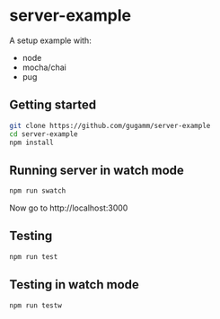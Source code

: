 # server-example
A setup example with:
* node
* mocha/chai
* pug

## Getting started

```bash
git clone https://github.com/gugamm/server-example
cd server-example
npm install
``` 

## Running server in watch mode

```bash
npm run swatch
```

Now go to http://localhost:3000

## Testing

```bash
npm run test
```

## Testing in watch mode

```bash
npm run testw
```
